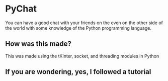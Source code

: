 # PyChat
You can have a good chat with your friends on the even on the other side of the world with some knowledge of the Python programming language.
## How was this made?
This was made using the tKinter, socket, and threading modules in Python
## If you are wondering, yes, I followed a tutorial
